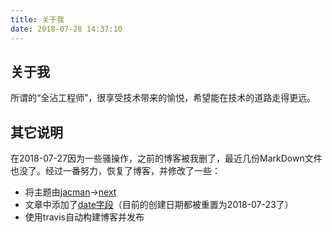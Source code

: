 ```yaml
---
title: 关于我
date: 2018-07-28 14:37:10
---
```


## 关于我
所谓的“全沾工程师”，很享受技术带来的愉悦，希望能在技术的道路走得更远。

## 其它说明
在2018-07-27因为一些骚操作，之前的博客被我删了，最近几份MarkDown文件也没了。经过一番努力，恢复了博客，并修改了一些：
- 将主题由[jacman](https://github.com/wuchong/jacman/)->[next](https://github.com/theme-next)
- 文章中添加了[date字段](https://hexo.io/docs/front-matter.html)（目前的创建日期都被重置为2018-07-23了）
- 使用travis自动构建博客并发布